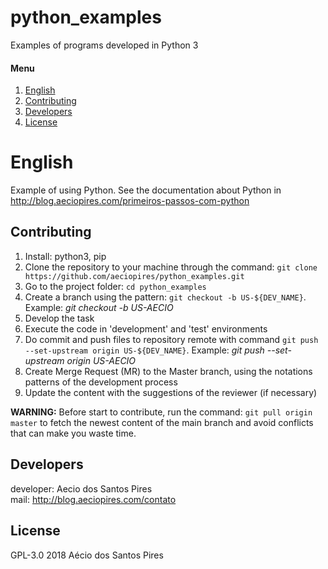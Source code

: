# python_examples
Examples of programs developed in Python 3

[English]: #english
[Contributing]: #contributing
[Developers]: #developers
[License]: #license

#### Menu

1. [English][English]
2. [Contributing][Contributing]
3. [Developers][Developers]
4. [License][License]

# English

Example of using Python. See the documentation about Python in http://blog.aeciopires.com/primeiros-passos-com-python

## Contributing

1. Install: python3, pip
2. Clone the repository to your machine through the command: `git clone https://github.com/aeciopires/python_examples.git`
3. Go to the project folder: `cd python_examples`
4. Create a branch using the pattern: `git checkout -b US-${DEV_NAME}`. Example: *git checkout -b US-AECIO*
5. Develop the task
6. Execute the code in 'development' and 'test' environments
7. Do commit and push files to repository remote with command `git push --set-upstream origin US-${DEV_NAME}`. Example: *git push --set-upstream origin US-AECIO*
8. Create Merge Request (MR) to the Master branch, using the notations patterns of the development process
9. Update the content with the suggestions of the reviewer (if necessary)

**WARNING:** Before start to contribute, run the command: `git pull origin master` to fetch the newest content of the main branch and avoid conflicts that can make you waste time.

## Developers

developer: Aecio dos Santos Pires<br>
mail: http://blog.aeciopires.com/contato

## License

GPL-3.0 2018 Aécio dos Santos Pires
